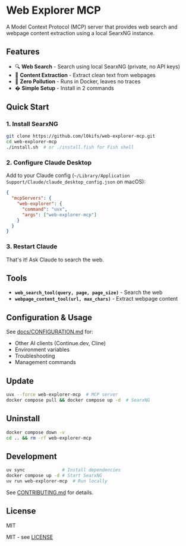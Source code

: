 # Web Explorer MCP

A Model Context Protocol (MCP) server that provides web search and webpage content extraction using a local SearxNG instance.

## Features

- 🔍 **Web Search** - Search using local SearxNG (private, no API keys)
- 📄 **Content Extraction** - Extract clean text from webpages
- 🐳 **Zero Pollution** - Runs in Docker, leaves no traces
- � **Simple Setup** - Install in 2 commands

## Quick Start

### 1. Install SearxNG

```bash
git clone https://github.com/l0kifs/web-explorer-mcp.git
cd web-explorer-mcp
./install.sh  # or ./install.fish for Fish shell
```

### 2. Configure Claude Desktop

Add to your Claude config (`~/Library/Application Support/Claude/claude_desktop_config.json` on macOS):

```json
{
  "mcpServers": {
    "web-explorer": {
      "command": "uvx",
      "args": ["web-explorer-mcp"]
    }
  }
}
```

### 3. Restart Claude

That's it! Ask Claude to search the web.

## Tools

- **`web_search_tool(query, page, page_size)`** - Search the web
- **`webpage_content_tool(url, max_chars)`** - Extract webpage content

## Configuration & Usage

See [docs/CONFIGURATION.md](docs/CONFIGURATION.md) for:
- Other AI clients (Continue.dev, Cline)
- Environment variables
- Troubleshooting
- Management commands

## Update

```bash
uvx --force web-explorer-mcp  # MCP server
docker compose pull && docker compose up -d  # SearxNG
```

## Uninstall

```bash
docker compose down -v
cd .. && rm -rf web-explorer-mcp
```

## Development

```bash
uv sync              # Install dependencies
docker compose up -d # Start SearxNG
uv run web-explorer-mcp  # Run locally
```

See [CONTRIBUTING.md](CONTRIBUTING.md) for details.

## License

MIT

MIT - see [LICENSE](LICENSE)